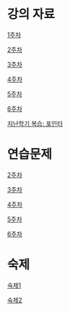 # 강의 자료
[1주차]()

[2주차]()

[3주차]()

[4주차]()

[5주차](https://github.com/qlkdkd/DataStruct/tree/main/week5)

[6주차](https://github.com/qlkdkd/DataStruct/tree/main/week6)

[지난학기 복습: 포인터]()

# 연습문제
[2주차]()

[3주차]()

[4주차]()

[5주차](https://github.com/qlkdkd/DataStruct/blob/main/week5/week5_practice.md)

[6주차](https://github.com/qlkdkd/DataStruct/blob/main/week6/practice.md)

# 숙제
[숙제1](https://github.com/qlkdkd/DataStruct/blob/main/Homework1/Homework1.md)

[숙제2](https://github.com/qlkdkd/DataStruct/blob/main/H2/Homework2.md)
